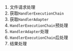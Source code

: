 1. 文件请求处理
2. 获取`HandlerExecutionChain`
3. 获取`HandlerAdapter`
4. `HandlerExecutionChain`预处理
5. `HandlerAdapter`处理
6. `HandlerExecutionChain`后处理
7. 结果处理